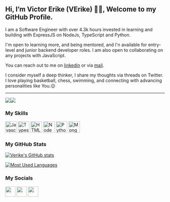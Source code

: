 <h2> Hi, I’m Victor Erike (VErike) 👋🏾, Welcome to my GitHub Profile. </h2>

<p>
I am a Software Engineer with over 4.3k hours invested in learning and building with ExpressJS on NodeJs, TypeScript and Python.
</p>


<p>
I'm open to learning more, and being mentored, and I'n available for entry-level and junior backend developer roles. I am also open to collaborating on any projects with JavaScript.
</p>


<p>You can reach out to me on <a href = "https://www.linkedin.com/in/victorerike">linkedin</a> or via <a href = "mailto:verike7@gmail.com">mail</a>.</p>


<p>
I consider myself a deep thinker, I share my thoughts via threads on Twitter. I love playing basketball, chess, swimming, and connecting with advancing personalities like You.😌
</p>

<hr/>


<a href="https://www.twitter.com/_verike" target="_blank" rel="noreferrer"><img
src="https://img.shields.io/twitter/follow/_verike?logo=twitter&style=for-the-badge&color=f97316&labelColor=ffffff"
/></a><a href="https://www.github.com/verike" target="_blank" rel="noreferrer"><img
src="https://img.shields.io/github/followers/verike?logo=github&style=for-the-badge&color=f97316&labelColor=ffffff" /></a>


### My Skills

<p align="left">
<a href="https://developer.mozilla.org/en-US/docs/Web/JavaScript" target="_blank" rel="noreferrer"><img src="https://raw.githubusercontent.com/danielcranney/readme-generator/main/public/icons/skills/javascript-colored.svg" width="36" height="36" alt="Javascript" /></a>
<a href="https://www.typescriptlang.org/" target="_blank" rel="noreferrer"><img src="https://raw.githubusercontent.com/danielcranney/readme-generator/main/public/icons/skills/typescript-colored.svg" width="36" height="36" alt="Typescript" /></a>
<a href="https://developer.mozilla.org/en-US/docs/Glossary/HTML5" target="_blank" rel="noreferrer"><img src="https://raw.githubusercontent.com/danielcranney/readme-generator/main/public/icons/skills/html5-colored.svg" width="36" height="36" alt="HTML5" /></a>
<a href="https://nodejs.org/en/" target="_blank" rel="noreferrer"><img src="https://raw.githubusercontent.com/danielcranney/readme-generator/main/public/icons/skills/nodejs-colored.svg" width="36" height="36" alt="NodeJS" /></a>
<a href="https://python.org/" target="_blank" rel="noreferrer"><img src="https://raw.githubusercontent.com/danielcranney/readme-generator/main/public/icons/skills/python-colored.svg" width="36" height="36" alt="Python" /></a>
<a href="https://www.mongodb.com/" target="_blank" rel="noreferrer"><img src="https://raw.githubusercontent.com/danielcranney/readme-generator/main/public/icons/skills/mongodb-colored.svg" width="36" height="36" alt="MongoDB" /></a>
</p>

<b></b>


### My GitHub Stats

<a href="https://github.com/verike"><img src = "https://github-readme-stats.vercel.app/api?username=verike&show_icons=true&count_private=true&theme=gotham&hide_border=false&bg_color=00000000" alt="Verike's GitHub stats" /></a>


<a href="https://github.com/verike" align="left"><img src = "https://github-readme-stats.vercel.app/api/top-langs/?username=verike&layout=compact&hide_border=false&theme=gotham&bg_color=00000000" alt="Most Used Languages" /></a>


### My Socials

<p align="left"> <a href="http://www.instagram.com/_verike" target="_blank" rel="noreferrer"><img src="https://raw.githubusercontent.com/danielcranney/readme-generator/main/public/icons/socials/instagram.svg" width="32" height="32" /></a> <a href="https://www.linkedin.com/in/victorerike" target="_blank" rel="noreferrer"><img src="https://raw.githubusercontent.com/danielcranney/readme-generator/main/public/icons/socials/linkedin.svg" width="32" height="32" /></a>  <a href="https://www.twitter.com/_verike" target="_blank" rel="noreferrer"><img src="https://raw.githubusercontent.com/danielcranney/readme-generator/main/public/icons/socials/twitter.svg" width="32" height="32" /></a></p>


<!---
verike/verike is a ✨ special ✨ repository because its `README.md` (this file) appears on your GitHub profile.
You can click the Preview link to take a look at your changes.
--->
